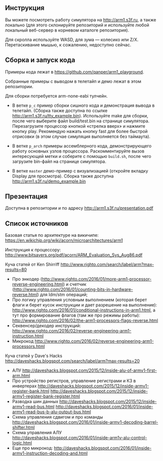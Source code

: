 ## Инструкция

Вы можете посмотреть работу симулятора на http://arm1.s3f.ru, а также локально (для этого склонируйте репозиторий и используйте любой локальный веб-сервер в корневом каталоге репозитория).

Для скролла используйте WASD, для зума — колесико или Z/X. Перетаскивание мышью, к сожалению, недоступно сейчас.

## Cборка и запуск кода
Примеры кода лежат в https://github.com/qanper/arm1_playground.

Собранные примеры с выводом в телетайп и демо лежат в этом репозитории.

Для сборки потребуется arm-none-eabi тулчейн.

* В ветке `p_c` пример сборки сишного кода и демонстрация вывода в телетайп. (Сборка также доступна по ссылке http://arm1.s3f.ru/tty_example.bin). Используйте make для сборки, после чего выберите файл build/test.bin на странице симулятора. Перезагрузите процессор кнопкой «стрелка вверх» и нажмите кнопку play. Рекомендую нажать кнопку fast для более быстрой отрисовки (в этом случае симуляция выполняется без таймаута).

* В ветке `p_arch` примеры ассемблерного кода, демонстрирующего работу основных узлов процессора. Раскомментируйте вызов интересующей метки и соберите с помощью `build.sh`, после чего загрузите bin-файл на странице симулятора.

* В ветке `master` демо-пример с визуализацией (откройте вкладку Display для просмотра). Сборка также доступна http://arm1.s3f.ru/demo_example.bin

## Презентация

Доступна в репозитории и по адресу http://arm1.s3f.ru/presentation.pdf

## Список источников

Базовая статья по архитектуре на викичипе: https://en.wikichip.org/wiki/acorn/microarchitectures/arm1

Инструкция к процессору: http://www.bitsavers.org/pdf/acorn/ARM_Evaluation_Sys_Aug86.pdf

Куча статей от Ken Shirriff http://www.righto.com/search/label/arm?max-results=80

* Про энкодер (http://www.righto.com/2016/01/more-arm1-processor-reverse-engineering.html) и счетчик (http://www.righto.com/2016/01/counting-bits-in-hardware-reverse.html) для ldm/stm операций;
* Про логику управления условным выполнением (которая берет флаги и берет кусок инструкции и дает разрешение на выполнение): http://www.righto.com/2016/01/conditional-instructions-in-arm1.html, а тут про формирование флагов (там же про режимы работы): http://www.righto.com/2016/02/the-arm1-processors-flags-reverse.html 
* Секвенсер/декодер инструкций: http://www.righto.com/2016/02/reverse-engineering-arm1-instruction.html
* Микрокод http://www.righto.com/2016/02/reverse-engineering-arm1-processors.html


Куча статей у Dave's Hacks http://daveshacks.blogspot.com/search/label/arm?max-results=20

* АЛУ http://daveshacks.blogspot.com/2015/12/inside-alu-of-armv1-first-arm.html
* Про устройство регистров, управление регистрами и КЗ в инвертерах http://daveshacks.blogspot.com/2015/12/inside-armv1-register-bank.html
http://daveshacks.blogspot.com/2015/12/inside-armv1-register-bank-register.html
* Разводка шин данных http://daveshacks.blogspot.com/2015/12/inside-armv1-read-bus.html
http://daveshacks.blogspot.com/2016/01/inside-armv1-read-bus-b-alu-output-bus.html
* Схема управления сдвигом и про команды http://daveshacks.blogspot.com/2016/01/inside-armv1-decoding-barrel-shifter.html
* Схема управления АЛУ http://daveshacks.blogspot.com/2016/01/inside-arm1v-alu-control-logic.html
* Еще про микрокод: http://daveshacks.blogspot.com/2016/01/inside-armv1-instruction-decoding-and.html
